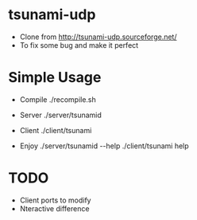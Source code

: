 tsunami-udp
===========
 * Clone from http://tsunami-udp.sourceforge.net/
 * To fix some bug and make it perfect

Simple Usage
===========
 * Compile
  ./recompile.sh 

 * Server
  ./server/tsunamid

 * Client
  ./client/tsunami 

 * Enjoy
  ./server/tsunamid --help
  ./client/tsunami help

TODO
===========
  * Client ports to modify
  * Nteractive difference
